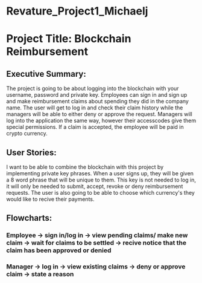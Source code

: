 # Revature_Project1_Michaelj

# Project Title: Blockchain Reimbursement

## Executive Summary: 
The project is going to be about logging into the blockchain with your username, password and private key. Employees can sign in and sign up and make reimbursement claims about spending they did in the company name. The user will get to log in and check their claim history while the managers will be able to either deny or approve the request. Managers will log into the application the same way, however their accesscodes give them special permissions. If a claim is accepted, the employee will be paid in crypto currency.

## User Stories:
I want to be able to combine the blockchain with this project by implementing private key phrases. When a user signs up, they will be given a 8 word phrase that will be unique to them. This key is not needed to log in, it will only be needed to submit, accept, revoke or deny reimbursement requests. The user is also going to be able to choose which currency's they would like to recive their payments. 

## Flowcharts:

### Employee -> sign in/log in -> view pending claims/ make new claim -> wait for claims to be settled -> recive notice that the claim has been approved or denied
### Manager -> log in -> view existing claims -> deny or approve claim -> state a reason

